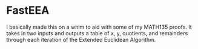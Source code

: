FastEEA
=======

I basically made this on a whim to aid with some of my MATH135 proofs. It takes in two inputs and outputs a table of x, y, quotients, and remainders through each iteration of the Extended Euclidean Algorithm.
